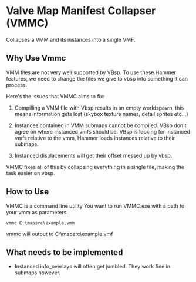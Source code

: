 Valve Map Manifest Collapser (VMMC)
===========================

Collapses a VMM and its instances into a single VMF.

Why Use Vmmc
------------

VMM files are not very well supported by VBsp. To use these Hammer features, we need to change the files we give to vbsp into something it can process.

Here's the issues that VMMC aims to fix:

1.	Compilling a VMM file with Vbsp results in an empty worldspawn, this means information gets lost (skybox texture names, detail sprites etc...)

2.	Instances contained in VMM submaps cannot be compiled. VBsp don't agree on where instanced vmfs should be. VBsp is looking for instanced vmfs relative to the vmm, Hammer loads instances relative to their submaps.

3.	Instanced displacements will get their offset messed up by vbsp.

VMMC fixes all of this by collapsing everything in a single file, making the task easier on vbsp.


How to Use
----------

VMMC is a command line utility
You want to run VMMC.exe with a path to your vmm as parameters

	vmmc C:\mapsrc\example.vmm
	
vmmc will output to C:\mapsrc\example.vmf


What needs to be implemented
----------------------------

- Instanced info_overlays will often get jumbled. They work fine in submaps however.



